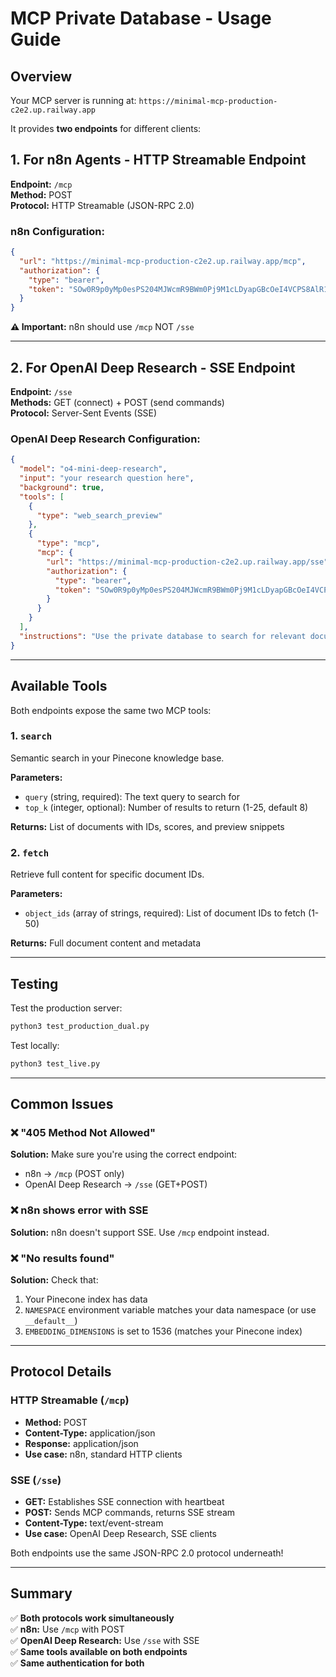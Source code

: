 # MCP Private Database - Usage Guide

## Overview

Your MCP server is running at: `https://minimal-mcp-production-c2e2.up.railway.app`

It provides **two endpoints** for different clients:

## 1. For n8n Agents - HTTP Streamable Endpoint

**Endpoint:** `/mcp`  
**Method:** POST  
**Protocol:** HTTP Streamable (JSON-RPC 2.0)

### n8n Configuration:
```json
{
  "url": "https://minimal-mcp-production-c2e2.up.railway.app/mcp",
  "authorization": {
    "type": "bearer",
    "token": "SOw0R9p0yMp0esPS204MJWcmR9BWm0Pj9M1cLDyapGBcOeI4VCPS8AlR1molXwq7"
  }
}
```

**⚠️ Important:** n8n should use `/mcp` NOT `/sse`

---

## 2. For OpenAI Deep Research - SSE Endpoint

**Endpoint:** `/sse`  
**Methods:** GET (connect) + POST (send commands)  
**Protocol:** Server-Sent Events (SSE)

### OpenAI Deep Research Configuration:
```json
{
  "model": "o4-mini-deep-research",
  "input": "your research question here",
  "background": true,
  "tools": [
    {
      "type": "web_search_preview"
    },
    {
      "type": "mcp",
      "mcp": {
        "url": "https://minimal-mcp-production-c2e2.up.railway.app/sse",
        "authorization": {
          "type": "bearer",
          "token": "SOw0R9p0yMp0esPS204MJWcmR9BWm0Pj9M1cLDyapGBcOeI4VCPS8AlR1molXwq7"
        }
      }
    }
  ],
  "instructions": "Use the private database to search for relevant documents"
}
```

---

## Available Tools

Both endpoints expose the same two MCP tools:

### 1. `search`
Semantic search in your Pinecone knowledge base.

**Parameters:**
- `query` (string, required): The text query to search for
- `top_k` (integer, optional): Number of results to return (1-25, default 8)

**Returns:** List of documents with IDs, scores, and preview snippets

### 2. `fetch`
Retrieve full content for specific document IDs.

**Parameters:**
- `object_ids` (array of strings, required): List of document IDs to fetch (1-50)

**Returns:** Full document content and metadata

---

## Testing

Test the production server:
```bash
python3 test_production_dual.py
```

Test locally:
```bash
python3 test_live.py
```

---

## Common Issues

### ❌ "405 Method Not Allowed"
**Solution:** Make sure you're using the correct endpoint:
- n8n → `/mcp` (POST only)
- OpenAI Deep Research → `/sse` (GET+POST)

### ❌ n8n shows error with SSE
**Solution:** n8n doesn't support SSE. Use `/mcp` endpoint instead.

### ❌ "No results found"
**Solution:** Check that:
1. Your Pinecone index has data
2. `NAMESPACE` environment variable matches your data namespace (or use `__default__`)
3. `EMBEDDING_DIMENSIONS` is set to 1536 (matches your Pinecone index)

---

## Protocol Details

### HTTP Streamable (`/mcp`)
- **Method:** POST
- **Content-Type:** application/json
- **Response:** application/json
- **Use case:** n8n, standard HTTP clients

### SSE (`/sse`)
- **GET:** Establishes SSE connection with heartbeat
- **POST:** Sends MCP commands, returns SSE stream
- **Content-Type:** text/event-stream
- **Use case:** OpenAI Deep Research, SSE clients

Both endpoints use the same JSON-RPC 2.0 protocol underneath!

---

## Summary

✅ **Both protocols work simultaneously**  
✅ **n8n:** Use `/mcp` with POST  
✅ **OpenAI Deep Research:** Use `/sse` with SSE  
✅ **Same tools available on both endpoints**  
✅ **Same authentication for both**

